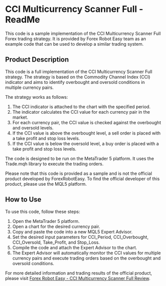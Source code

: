 # CCI Multicurrency Scanner Full - ReadMe

This code is a sample implementation of the CCI Multicurrency Scanner Full Forex trading strategy. It is provided by Forex Robot Easy team as an example code that can be used to develop a similar trading system.

## Product Description

This code is a full implementation of the CCI Multicurrency Scanner Full strategy. The strategy is based on the Commodity Channel Index (CCI) indicator and aims to identify overbought and oversold conditions in multiple currency pairs.

The strategy works as follows:

1. The CCI indicator is attached to the chart with the specified period.
2. The indicator calculates the CCI value for each currency pair in the market.
3. For each currency pair, the CCI value is checked against the overbought and oversold levels.
4. If the CCI value is above the overbought level, a sell order is placed with a take profit and stop loss levels.
5. If the CCI value is below the oversold level, a buy order is placed with a take profit and stop loss levels.

The code is designed to be run on the MetaTrader 5 platform. It uses the Trade.mqh library to execute the trading orders.

Please note that this code is provided as a sample and is not the official product developed by ForexRobotEasy. To find the official developer of this product, please use the MQL5 platform.

## How to Use

To use this code, follow these steps:

1. Open the MetaTrader 5 platform.
2. Open a chart for the desired currency pair.
3. Copy and paste the code into a new MQL5 Expert Advisor.
4. Set the desired input parameters for CCI_Period, CCI_Overbought, CCI_Oversold, Take_Profit, and Stop_Loss.
5. Compile the code and attach the Expert Advisor to the chart.
6. The Expert Advisor will automatically monitor the CCI values for multiple currency pairs and execute trading orders based on the overbought and oversold conditions.

For more detailed information and trading results of the official product, please visit [Forex Robot Easy - CCI Multicurrency Scanner Full Review](https://forexroboteasy.com/forex-robot-review/cci-multicurrency-scanner-full-review-upgrade-your-forex-trading/).
